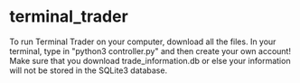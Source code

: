 # terminal_trader
To run Terminal Trader on your computer, download all the files. In your terminal, type in "python3 controller.py" and then create your own account! Make sure that you download trade_information.db or else your information will not be stored in the SQLite3 database. 
